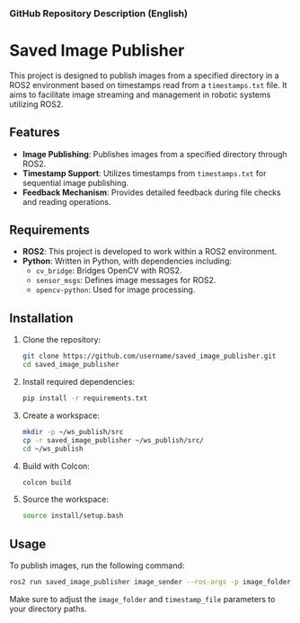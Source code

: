 ### GitHub Repository Description (English)

# Saved Image Publisher

This project is designed to publish images from a specified directory in a ROS2 environment based on timestamps read from a `timestamps.txt` file. It aims to facilitate image streaming and management in robotic systems utilizing ROS2.

## Features

- **Image Publishing**: Publishes images from a specified directory through ROS2.
- **Timestamp Support**: Utilizes timestamps from `timestamps.txt` for sequential image publishing.
- **Feedback Mechanism**: Provides detailed feedback during file checks and reading operations.

## Requirements

- **ROS2**: This project is developed to work within a ROS2 environment.
- **Python**: Written in Python, with dependencies including:
  - `cv_bridge`: Bridges OpenCV with ROS2.
  - `sensor_msgs`: Defines image messages for ROS2.
  - `opencv-python`: Used for image processing.

## Installation

1. Clone the repository:
   ```bash
   git clone https://github.com/username/saved_image_publisher.git
   cd saved_image_publisher
   ```

2. Install required dependencies:
   ```bash
   pip install -r requirements.txt
   ```

3. Create a workspace:
   ```bash
   mkdir -p ~/ws_publish/src
   cp -r saved_image_publisher ~/ws_publish/src/
   cd ~/ws_publish
   ```

4. Build with Colcon:
   ```bash
   colcon build
   ```

5. Source the workspace:
   ```bash
   source install/setup.bash
   ```

## Usage

To publish images, run the following command:

```bash
ros2 run saved_image_publisher image_sender --ros-args -p image_folder:=/path/to/image/folder -p timestamp_file:=/path/to/timestamps.txt
```

Make sure to adjust the `image_folder` and `timestamp_file` parameters to your directory paths.
